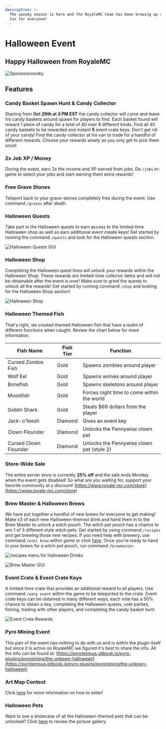 ```yaml
---
description: >-
  The spooky season is here and the RoyaleMC team has been brewing up something
  fun for everyone!
---
```


# Halloween Event

## Happy Halloween from RoyaleMC

![Spoooooooooky](<../../../.gitbook/assets/image (283).png>)

## Features

### Candy Basket Spawn Hunt & Candy Collector

Starting from **Oct 29th at 3 PM EST** the candy collector will come and leave his candy baskets around spawn for players to find. Each basket found will reward 1 piece of candy for a total of 40 over 8 different kinds. Find all 40 candy baskets to be rewarded and instant **5** event crate keys. Don't get rid of your candy! Find the candy collector at his van to trade for a handful of different rewards. Choose your rewards wisely as you only get to pick them once!&#x20;

### 2x Job XP / Money

During the event, earn 2x the income and XP earned from jobs. Do `/jobs` in-game to select your jobs and start earning them extra rewards!

### Free Grave Stones

Teleport back to your grave-stones completely free during the event. Use command `/graves` after death.

### Halloween Quests

Take part in the Halloween quests to earn access to the limited-time Halloween shop as well as earn additional event create keys! Get started by running the command `/quests` and look for the Halloween quests section.

![Halloween Quests GUI](<../../../.gitbook/assets/image (289) (1).png>)

### Halloween Shop

Completing the Halloween quest lines will unlock your rewards within the Halloween Shop. These rewards are limited-time collector items and will not be obtainable after the event is over! Make sure to grind the quests to unlock all the rewards! Get started by running command `/shop` and looking for the Halloween Shop section!

![Halloween Shop](<../../../.gitbook/assets/image (285).png>)

### Halloween Themed Fish

That's right, we created themed Halloween fish that have a realm of different functions when caught. Review the chart below for more information.&#x20;

| Fish Name             | Fish Tier | Function                                   |
| --------------------- | --------- | ------------------------------------------ |
| Cursed Zombie Fish    | Gold      | Spawns zombies around player               |
| Wolf Eel              | Gold      | Spawns wolves around player                |
| Bonefish              | Gold      | Spawns skeletons around player             |
| Moonfish              | Gold      | Forces night time to come within the world |
| Goblin Shark          | Gold      | Steals $69 dollars from the player         |
| Jack-o'feesh          | Diamond   | Gives an event key                         |
| Clown Flounder        | Diamond   | Unlocks the Pennywise clown pet            |
| Cursed Clown Flounder | Diamond   | Unlocks the Pennywise clown pet (style 2)  |

### Store-Wide Sale

The entire server store is currently **25% off** and the sale ends Monday when the event gets disabled! So what are you waiting for, support your favorite community at a discount! [https://www.royale-mc.com/store](https://www.royale-mc.com/store)

### Brew Master & Halloween Brews

We have put together a handful of new brews for everyone to get making! Make x3 of each new Halloween-themed drink and hand them in to the Brew Master to unlock a witch pouch. The witch pet pouch has a chance to win 1 of 3 different style witch pets. Get started by using command `/recipes` and get brewing those new recipes. If you need help with brewery, use command `/wiki brew` within game or click [here](https://wiki.royale-mc.com/servers/towny/brewery). Once you're ready to hand in your brews for a witch pet pouch, run command `/brewmaster`.

![/recipes menu for Halloween Drinks](<../../../.gitbook/assets/image (287).png>)

![Brew Master GUI](<../../../.gitbook/assets/image (291).png>)

### Event Crate & Event Crate Keys

A limited-time crate that provides an additional reward to all players. Use command `/warp event` within the game to be teleported to the crate. Event crate keys can be obtained in many different ways, each vote has a 50% chance to obtain a key, completing the Halloween quests, vote parties, fishing, trading with other players, and completing the candy basket hunt.&#x20;

![Event Crate Rewards](<../../../.gitbook/assets/image (286).png>)

### Pyro Mining Event

This part of the event has nothing to do with us and is within the plugin itself but since it is active on RoyaleMC we figured it's best to share the info. All the info can be found at: [https://pyrotempus.gitbook.io/pyro-plugins/pyromining/the-unkown-halloween](https://pyrotempus.gitbook.io/pyro-plugins/pyromining/the-unkown-halloween)

### Art Map Contest

Click [here](halloween-artmap-contest.md) for more information on how to enter!

### Halloween Pets

Want to see a showcase of all the Halloween-themed pets that can be unlocked? Click [here](halloween-event.md#undefined) to review the picture gallery.&#x20;
